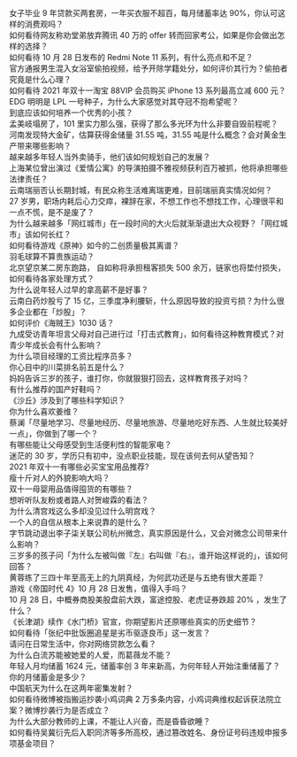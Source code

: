 女子毕业 9 年贷款买两套房，一年买衣服不超百，每月储蓄率达 90%，你认可这样的消费观吗？  
如何看待网友称劝堂弟放弃腾讯 40 万的 offer 转而回家考公，如果是你会做出怎样的选择？  
如何看待 10 月 28 日发布的 Redmi Note 11 系列，有什么亮点和不足？  
官方通报男生混入女浴室偷拍视频，给予开除学籍处分，如何评价其行为？偷拍者究竟是什么心理？  
如何看待 2021 年双十一淘宝 88VIP 会员购买 iPhone 13 系列最高立减 600 元？  
EDG 明明是 LPL 一号种子，为什么大家感觉对其夺冠不抱希望呢？  
到底应该如何培养一个优秀的小孩？  
孟美岐塌房了，101 里实力那么强，获得了那么多光环为什么非要自毁前程呢？  
河南发现特大金矿，估算获得金储量 31.55 吨，31.55 吨是什么概念？会对黄金生产带来哪些影响？  
越来越多年轻人当外卖骑手，他们该如何规划自己的发展？  
上海某位曾出演过《爱情公寓》的导演拍摄不雅视频获利百万被抓，他将承担哪些法律责任？  
云南瑞丽否认长期封城，有民众称生活难离瑞更难，目前瑞丽真实情况如何？  
27 岁男，职场内耗后心力交瘁，裸辞在家，不想工作也不想找工作，心理很平和一点不慌，是不是废了？  
为什么越来越多「网红城市」在一段时间的大火后就渐渐退出大众视野？「网红城市」该如何长红？  
如何看待游戏《原神》如今的二创质量极其离谱？  
羽毛球算不算贵族运动？  
北京望京某二房东跑路， 自如称将承担租客损失 500 余万，链家也将垫付损失，如何看待各家处理方式？  
为什么说年轻人过早的拿高薪不是好事？  
云南白药炒股亏了 15 亿，三季度净利腰斩，什么原因导致的投资亏损？为什么很多企业都在「炒股」？  
如何评价《海贼王》1030 话？  
九成受访青年坦言父母对自己进行过「打击式教育」，如何看待这种教育模式？对青少年成长会有什么影响？  
为什么项目经理的工资比程序员多？  
你心目中的川菜排名前五是什么？  
妈妈告诉三岁的孩子，谁打你，你就狠狠打回去，这样教育孩子对吗？  
有什么推荐的国产好鞋吗？  
《沙丘》涉及到了哪些科学知识？  
你为什么喜欢姜维？  
蔡澜「尽量地学习、尽量地经历、尽量地旅游、尽量地吃好东西、人生就比较美好一点」，你做到了哪一个？  
有哪些能让父母感受到生活便利性的智能家电？  
迷茫的 30 岁，学历只有初中，没点职业技能，现在该何去何从望告知？  
2021 年双十一有哪些必买宝宝用品推荐?  
瘦十斤对人的外貌影响大吗？  
双十一母婴用品值得囤货的有哪些？  
想听听队友粉或者路人对贺峻霖的看法？  
为什么清宫戏这么多却没见过什么明宫戏？  
一个人的自信从根本上来说靠的是什么？  
字节跳动退出李子柒关联公司杭州微念，真实原因是什么，又会对微念公司带来什么影响？  
三岁多的孩子问「为什么左被叫做『左』右叫做『右』，谁开始这样说的」，该如何回答？  
黄蓉练了三四十年至高无上的九阴真经，为何武功还是与五绝有很大差距？  
游戏《帝国时代 4》10 月 28 日发售，值得入手吗？  
10 月 28 日，中概券商股美股盘前大跌，富途控股、老虎证券跌超 20% ，发生了什么？  
《长津湖》续作《水门桥》官宣，你期望影片还原哪些真实的历史细节？  
如何看待「张纪中批饭圈追星是劣币驱逐良币」这一发言？  
请问在日常生活中，你对网络贷款怎么看？  
为什么白流苏能被她爱的人爱，而葛薇龙不能？  
年轻人月均储蓄 1624 元，储蓄率创 3 年来新高，为何年轻人开始注重储蓄了？你的月储蓄金是多少？  
中国航天为什么在这两年密集发射？  
如何看待微博被指搬运抄袭小鸡词典 2 万多条内容，小鸡词典维权起诉获法院立案？微博抄袭行为是否成立？  
为什么大部分教师的上课，不能让人兴奋，而是昏昏欲睡？  
如何看待吴冀衍先后入职同济等多所高校，通过篡改姓名、身份证号码违规申报多项基金项目？  
